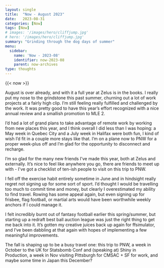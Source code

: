 ```yaml
---
layout: single
title:  "Now - August 2023"
date:   2023-08-31
categories: [Now]
tags: [Now]
# images: '/images/hero/cliffjump.jpg'
# hero: '/images/hero/cliffjump.jpg'
summary: "Grinding through the dog days of summer"
menu:
  sidebar:
    name: 'Now - 2023-08'
    identifier: now-2023-08
    parent: now-archives
type: thoughts
---
```


{{< now >}}

August is over already, and with it a full year at Zelus is in the books. I really put my nose to the grindstone this past summer, churning out a lot of work projects at a fairly high clip. I’m still feeling really fulfilled and challenged by the work. It was pretty good to have this year’s effort recognized with a nice annual review and a smallish promotion to MLE 2. 

I’d had a lot of grand plans to take advantage of remote work by working from new places this year, and I think overall I did less than I was hoping: a May week in Quebec City and a July week in Halifax were both fun, I kind of wish I’d fit in a couple more stays like that. I’m on a plane now to PNW for a proper week-plus off and I’m glad for the opportunity to disconnect and recharge. 

I’m so glad for the many new friends I’ve made this year, both at Zelus and externally. It’s nice to feel like anywhere you go, there are friends to meet up with - I've got a checklist of ten-ish people to visit on this trip to PNW. 

I fell off the exercise habit entirely sometime in June and in hindsight really regret not signing up for some sort of sport. I’d thought I would be travelling too much to commit time and money, but clearly I overestimated my ability to find travel.  Rowing has some appeal again, but even signing up for frisbee, flag football, or martial arts would have been worthwhile weekly anchors if I could manage it. 

I felt incredibly burnt out of fantasy football earlier this spring/summer, but starting up a redraft best ball auction league was just the right thing to get me back into it. It’s gotten my creative juices back up again for ffsimulator, and I’ve been dabbling at that again with hopes of implementing a few meaningful improvements. 

The fall is shaping up to be a busy travel one: this trip to PNW, a week in October to the UK for Statsbomb Conf and (speaking at) Shiny in Production, a week in Nov visiting Pittsburgh for CMSAC + SF for work, and maybe some time in Japan this December? 
